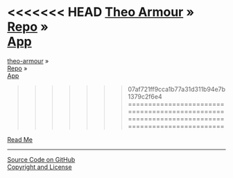 <<<<<<< HEAD
[Theo Armour](../../index.html ) &raquo; [Repo]( ../index.html ) &raquo;<br>[App]( ./index.html )
=======
[theo-armour](../../index.html ) &raquo;<br>[Repo]( ../index.html ) &raquo;<br>[App]( ./index.html )
>>>>>>> 07af721ff9cca1b77a31d311b94e7b1379c2f6e4
================================================================================================

<p id=rm >
	<a href=JavaScript:displayPage("readme.md",rm); >Read Me</a>
</p>

<!--

<p id=abc >
	<a href=JavaScript:displayPage("../test-folder-abc/readme.md",abc); >test-folder-abc Read Me</a>
</p>

<p id=def >
	<a href=JavaScript:displayPage("../test-folder-def/readme.md",def); >test-folder-def Read Me</a>
</p>

-->

****

[Source Code on GitHub]( https://github.com/theo-armour/theo-armour.github.io )  
[Copyright and License]( http://theo-armour.github.io/home/r3/index.html#../../copyright-notice-and-license.md )